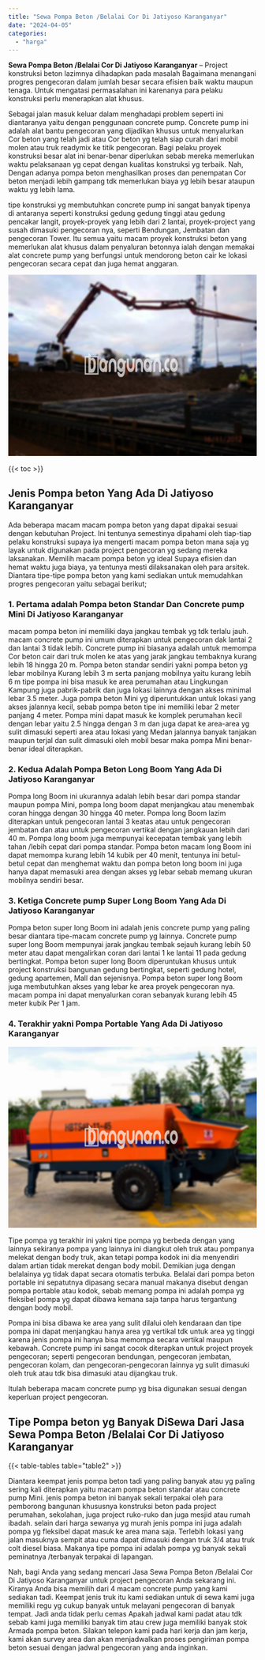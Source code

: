 ```yaml
---
title: "Sewa Pompa Beton /Belalai Cor Di Jatiyoso Karanganyar"
date: "2024-04-05"
categories: 
  - "harga"
---
```


**Sewa Pompa Beton /Belalai Cor Di Jatiyoso Karanganyar** – Project konstruksi beton lazimnya dihadapkan pada masalah Bagaimana menangani progres pengecoran dalam jumlah besar secara efisien baik waktu maupun tenaga. Untuk mengatasi permasalahan ini karenanya para pelaku konstruksi perlu menerapkan alat khusus.

Sebagai jalan masuk keluar dalam menghadapi problem seperti ini diantaranya yaitu dengan penggunaan concrete pump. Concrete pump ini adalah alat bantu pengecoran yang dijadikan khusus untuk menyalurkan Cor beton yang telah jadi atau Cor beton yg telah siap curah dari mobil molen atau truk readymix ke titik pengecoran. Bagi pelaku proyek konstruksi besar alat ini benar-benar diperlukan sebab mereka memerlukan waktu pelaksanaan yg cepat dengan kualitas konstruksi yg terbaik. Nah, Dengan adanya pompa beton menghasilkan proses dan penempatan Cor beton menjadi lebih gampang tdk memerlukan biaya yg lebih besar ataupun waktu yg lebih lama.

tipe konstruksi yg membutuhkan concrete pump ini sangat banyak tipenya di antaranya seperti konstruksi gedung gedung tinggi atau gedung pencakar langit, proyek-proyek yang lebih dari 2 lantai, proyek-project yang susah dimasuki pengecoran nya, seperti Bendungan, Jembatan dan pengecoran Tower. Itu semua yaitu macam proyek konstruksi beton yang memerlukan alat khusus dalam penyaluran betonnya ialah dengan memakai alat concrete pump yang berfungsi untuk mendorong beton cair ke lokasi pengecoran secara cepat dan juga hemat anggaran.

![Sewa Pompa Beton /Belalai Cor Di Jatiyoso Karanganyar](/images/sewa-concrete-pump-28.png)

{{< toc >}}

## Jenis Pompa beton Yang Ada Di Jatiyoso Karanganyar

Ada beberapa macam macam pompa beton yang dapat dipakai sesuai dengan kebutuhan Project. Ini tentunya semestinya dipahami oleh tiap-tiap pelaku konstruksi supaya iya mengerti macam pompa beton mana saja yg layak untuk digunakan pada project pengecoran yg sedang mereka laksanakan. Memilih macam pompa beton yg ideal Supaya efisien dan hemat waktu juga biaya, ya tentunya mesti dilaksanakan oleh para arsitek. Diantara tipe-tipe pompa beton yang kami sediakan untuk memudahkan progres pengecoran yaitu sebagai berikut;

### 1\. Pertama adalah Pompa beton Standar Dan Concrete pump Mini Di Jatiyoso Karanganyar

macam pompa beton ini memiliki daya jangkau tembak yg tdk terlalu jauh. macam concrete pump ini umum diterapkan untuk pengecoran dak lantai 2 dan lantai 3 tidak lebih. Concrete pump ini biasanya adalah untuk memompa Cor beton cair dari truk molen ke atas yang jarak jangkau tembaknya kurang lebih 18 hingga 20 m. Pompa beton standar sendiri yakni pompa beton yg lebar mobilnya Kurang lebih 3 m serta panjang mobilnya yaitu kurang lebih 6 m tipe pompa ini bisa masuk ke area perumahan atau Lingkungan Kampung juga pabrik-pabrik dan juga lokasi lainnya dengan akses minimal lebar 3.5 meter. Juga pompa beton Mini yg diperuntukkan untuk lokasi yang akses jalannya kecil, sebab pompa beton tipe ini memiliki lebar 2 meter panjang 4 meter. Pompa mini dapat masuk ke komplek perumahan kecil dengan lebar yaitu 2.5 hingga dengan 3 m dan juga dapat ke area-area yg sulit dimasuki seperti area atau lokasi yang Medan jalannya banyak tanjakan maupun terjal dan sulit dimasuki oleh mobil besar maka pompa Mini benar-benar ideal diterapkan.

### 2\. Kedua Adalah Pompa Beton Long Boom Yang Ada Di Jatiyoso Karanganyar

Pompa long Boom ini ukurannya adalah lebih besar dari pompa standar maupun pompa Mini, pompa long boom dapat menjangkau atau menembak coran hingga dengan 30 hingga 40 meter. Pompa long Boom lazim diterapkan untuk pengecoran lantai 3 keatas atau untuk pengecoran jembatan dan atau untuk pengecoran vertikal dengan jangkauan lebih dari 40 m. Pompa long boom juga mempunyai kecepatan tembak yang lebih tahan /lebih cepat dari pompa standar. Pompa beton macam long Boom ini dapat memompa kurang lebih 14 kubik per 40 menit, tentunya ini betul-betul cepat dan menghemat waktu dan pompa beton long boom ini juga hanya dapat memasuki area dengan akses yg lebar sebab memang ukuran mobilnya sendiri besar.

### 3\. Ketiga Concrete pump Super Long Boom Yang Ada Di Jatiyoso Karanganyar

Pompa beton super long Boom ini adalah jenis concrete pump yang paling besar diantara tipe-macam concrete pump yg lainnya. Concrete pump super long Boom mempunyai jarak jangkau tembak sejauh kurang lebih 50 meter atau dapat mengalirkan coran dari lantai 1 ke lantai 11 pada gedung bertingkat. Pompa beton super long Boom diperuntukan khusus untuk project konstruksi bangunan gedung bertingkat, seperti gedung hotel, gedung apartemen, Mall dan sejenisnya. Pompa beton super long Boom juga membutuhkan akses yang lebar ke area proyek pengecoran nya. macam pompa ini dapat menyalurkan coran sebanyak kurang lebih 45 meter kubik Per 1 jam.

### 4\. Terakhir yakni Pompa Portable Yang Ada Di Jatiyoso Karanganyar

![Sewa Pompa Beton /Belalai Cor Di Jatiyoso Karanganyar](/images/sewa-concrete-pump-16.png)

Tipe pompa yg terakhir ini yakni tipe pompa yg berbeda dengan yang lainnya sekiranya pompa yang lainnya ini diangkut oleh truk atau pompanya melekat dengan body truk, akan tetapi pompa kodok ini dia menyendiri dalam artian tidak merekat dengan body mobil. Demikian juga dengan belalainya yg tidak dapat secara otomatis terbuka. Belalai dari pompa beton portable ini sepatutnya dipasang secara manual makanya disebut dengan pompa portable atau kodok, sebab memang pompa ini adalah pompa yg fleksibel pompa yg dapat dibawa kemana saja tanpa harus tergantung dengan body mobil.

Pompa ini bisa dibawa ke area yang sulit dilalui oleh kendaraan dan tipe pompa ini dapat menjangkau hanya area yg vertikal tdk untuk area yg tinggi karena jenis pompa ini hanya bisa memompa secara vertikal maupun kebawah. Concrete pump ini sangat cocok diterapkan untuk project proyek pengecoran; seperti pengecoran bendungan, pengecoran jembatan, pengecoran kolam, dan pengecoran-pengecoran lainnya yg sulit dimasuki oleh truk atau tdk bisa dimasuki atau dijangkau truk.

Itulah beberapa macam concrete pump yg bisa digunakan sesuai dengan keperluan project pengecoran.

## Tipe Pompa beton yg Banyak DiSewa Dari Jasa Sewa Pompa Beton /Belalai Cor Di Jatiyoso Karanganyar

{{< table-tables table="table2" >}}

Diantara keempat jenis pompa beton tadi yang paling banyak atau yg paling sering kali diterapkan yaitu macam pompa beton standar atau concrete pump Mini. jenis pompa beton ini banyak sekali terpakai oleh para pemborong bangunan khususnya konstruksi beton pada project perumahan, sekolahan, juga project ruko-ruko dan juga mesjid atau rumah ibadah. selain dari harga sewanya yg murah jenis pompa ini juga adalah pompa yg fleksibel dapat masuk ke area mana saja. Terlebih lokasi yang jalan masuknya sempit atau cuma dapat dimasuki dengan truk 3/4 atau truk colt diesel biasa. Makanya tipe pompa ini adalah pompa yg banyak sekali peminatnya /terbanyak terpakai di lapangan.

Nah, bagi Anda yang sedang mencari Jasa Sewa Pompa Beton /Belalai Cor Di Jatiyoso Karanganyar untuk project pengecoran Anda sekarang ini. Kiranya Anda bisa memilih dari 4 macam concrete pump yang kami sediakan tadi. Keempat jenis truk itu kami sediakan untuk di sewa kami juga memiliki regu yg cukup banyak untuk melayani pengecoran di banyak tempat. Jadi anda tidak perlu cemas Apakah jadwal kami padat atau tdk sebab kami juga memiliki banyak tim atau crew juga memiliki banyak stok Armada pompa beton. Silakan telepon kami pada hari kerja dan jam kerja, kami akan survey area dan akan menjadwalkan proses pengiriman pompa beton sesuai dengan jadwal pengecoran yang anda inginkan.
